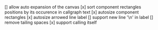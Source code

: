[] allow auto expansion of the canvas
[x] sort component rectangles positions by its occurence in callgraph text
[x] autosize component rectangles
[x] autosize arrowed line label
[] support new line '\n' in label
[] remove tailing spaces
[x] support calling itself
